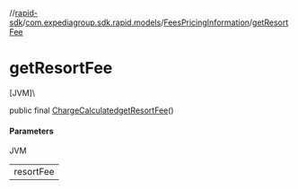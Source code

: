 //[rapid-sdk](../../../index.md)/[com.expediagroup.sdk.rapid.models](../index.md)/[FeesPricingInformation](index.md)/[getResortFee](get-resort-fee.md)

# getResortFee

[JVM]\

public final [ChargeCalculated](../-charge-calculated/index.md)[getResortFee](get-resort-fee.md)()

#### Parameters

JVM

| |
|---|
| resortFee |
